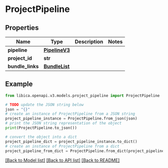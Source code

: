 # ProjectPipeline


## Properties

Name | Type | Description | Notes
------------ | ------------- | ------------- | -------------
**pipeline** | [**PipelineV3**](PipelineV3.md) |  | 
**project_id** | **str** |  | 
**bundle_links** | [**BundleList**](BundleList.md) |  | 

## Example

```python
from libica.openapi.v3.models.project_pipeline import ProjectPipeline

# TODO update the JSON string below
json = "{}"
# create an instance of ProjectPipeline from a JSON string
project_pipeline_instance = ProjectPipeline.from_json(json)
# print the JSON string representation of the object
print(ProjectPipeline.to_json())

# convert the object into a dict
project_pipeline_dict = project_pipeline_instance.to_dict()
# create an instance of ProjectPipeline from a dict
project_pipeline_from_dict = ProjectPipeline.from_dict(project_pipeline_dict)
```
[[Back to Model list]](../README.md#documentation-for-models) [[Back to API list]](../README.md#documentation-for-api-endpoints) [[Back to README]](../README.md)


